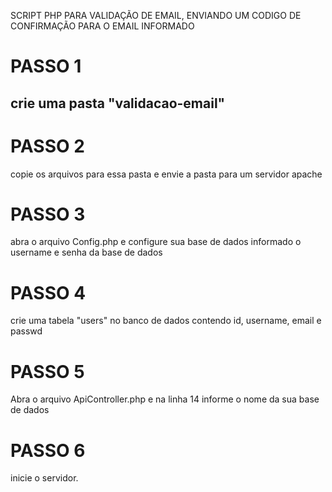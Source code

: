 SCRIPT PHP PARA VALIDAÇÃO DE EMAIL, ENVIANDO UM CODIGO DE CONFIRMAÇÃO PARA O EMAIL INFORMADO


# PASSO 1
## crie uma pasta "validacao-email"

# PASSO 2
copie os arquivos para essa pasta e envie a pasta para um servidor apache

# PASSO 3
abra o arquivo Config.php e configure sua base de dados informado o username e senha da base de dados

# PASSO 4
crie uma tabela "users" no banco de dados contendo id, username, email e passwd

# PASSO 5 
Abra o arquivo ApiController.php e na linha 14 informe o nome da sua base de dados

# PASSO 6
inicie o servidor.
